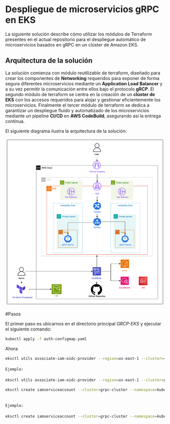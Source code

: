 # Despliegue de microservicios gRPC en EKS


La siguiente solución describe cómo utilizar los módulos de Terraform presentes en el actual repositorio para el despliegue automático de microservicios basados en gRPC en un clúster de Amazon EKS.



## Arquitectura de la solución


La solución comienza con módulo reutilizable de terraform, diseñado para crear los componentes de **Networking** requeridos para exponer de forma segura diferentes microservicios mediante un **Application Load Balancer** y a su vez permitir la comunicación entre ellos bajo el protocolo **gRCP**.
El segundo módulo de terraform se centra en la creación de un **clúster de EKS** con los accesos requeridos para alojar y gestionar eficientemente los microservicios.
Finalmente el tercer módulo de terraform se dedica a garantizar un despliegue fluido y automatizado de los microservicios mediante un pipeline **CI/CD** en **AWS CodeBuild**, asegurando así la entrega contínua.

El siguiente diagrama ilustra la arquitectura de la solución:

![img.png](ArchitectureDiagram.png)

#Pasos

El primer paso es ubicarnos en el directorio principal _GRCP-EKS_ y ejecutar el siguiente comando:

```bash
kubectl apply -f auth-configmap.yaml 
```
Ahora 

```bash
eksctl utils associate-iam-oidc-provider --region=us-east-1 --cluster=<eks_cluster_name> --approve

Ejemplo:

eksctl utils associate-iam-oidc-provider --region=us-east-1 --cluster=grpc-cluster --approve
```

```bash
eksctl create iamserviceaccount --cluster=grpc-cluster --namespace=kube-system --name=aws-load-balancer-controller --role-name AmazonEKSLoadBalancerControllerRole --attach-policy-arn=arn:aws:iam::908642484012:policy/AWSLoadBalancerControllerIAMPolicy --approve --override-existing-serviceaccounts


Ejemplo:

eksctl create iamserviceaccount --cluster=grpc-cluster --namespace=kube-system --name=aws-load-balancer-controller --role-name AmazonEKSLoadBalancerControllerRole --attach-policy-arn=arn:aws:iam::908642484012:policy/AWSLoadBalancerControllerIAMPolicy --approve --override-existing-serviceaccounts
```